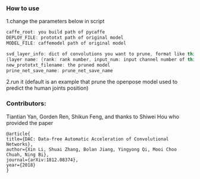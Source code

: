 ### How to use

1.change the parameters below in script

```cpp
caffe_root: you build path of pycaffe
DEPLOY_FILE: prototxt path of original model
MODEL_FILE: caffemodel path of original model

svd_layer_info: dict of convolutions you want to prune, format like this
{layer name: {rank: rank number, input_num: input channel number of this layer}, ...}
new_prototxt_filename: the pruned model
prine_net_save_name: prune_net_save_name

```

2.run it (default is an example that prune the openpose model used to predict the human joints position)

### Contributors: 

Tiantian Yan, Gorden Ren, Shikun Feng, and thanks to Shiwei Hou who provided the paper

```angular2html
@article{
title={DAC: Data-free Automatic Acceleration of Convolutional Networks},
author={Xin Li, Shuai Zhang, Bolan Jiang, Yingyong Qi, Mooi Choo Chuah, Ning Bi},
journal={arXiv:1812.08374},
year={2018}
}
```
